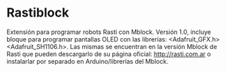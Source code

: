 # Rastiblock
Extensión para programar robots Rasti con Mblock.
Versión 1.0, incluye bloque para programar pantallas OLED con las librerías: <Adafruit_GFX.h> <Adafruit_SH1106.h>. Las mismas se encuentran en la versión Mblock de Rasti que pueden descargarlo de su página oficial: http://rasti.com.ar o instalarlar por separado en  Arduino/librerías del Mblock.
